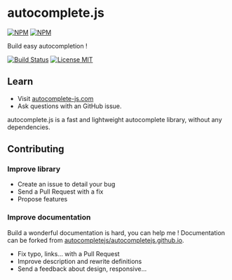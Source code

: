 # autocomplete.js

[![NPM](https://nodei.co/npm/autocomplete-js.png?compact=true)](https://nodei.co/npm/autocomplete-js/)
[![NPM](https://nodei.co/npm-dl/autocomplete-js.png)](https://nodei.co/npm/autocomplete-js/)

Build easy autocompletion !

<!-- [![Codacy Badge](https://api.codacy.com/project/badge/Grade/41ac566eefc64b2784fdce568bca6e24)](https://www.codacy.com/app/baptistedonaux/autocomplete-js) -->
[![Build Status](https://travis-ci.org/autocompletejs/autocomplete.js.svg?branch=v2.1.0&style=flat-quared)](https://travis-ci.org/autocompletejs/autocomplete.js)
[![License MIT](https://img.shields.io/dub/l/vibe-d.svg?maxAge=2592000&style=flat-quared)](https://github.com/autocompletejs/autocomplete.js/blob/master/LICENCE.md)

## Learn

* Visit [autocomplete-js.com](http://autocomplete-js.com)
* Ask questions with an GitHub issue.

autocomplete.js is a fast and lightweight autocomplete library, without any dependencies.

## Contributing

### Improve library

* Create an issue to detail your bug
* Send a Pull Request with a fix
* Propose features

### Improve documentation

Build a wonderful documentation is hard, you can help me ! Documentation can be forked from [autocompletejs/autocompletejs.github.io](https://github.com/autocompletejs/autocompletejs.github.io).

* Fix typo, links... with a Pull Request
* Improve description and rewrite definitions
* Send a feedback about design, responsive...
